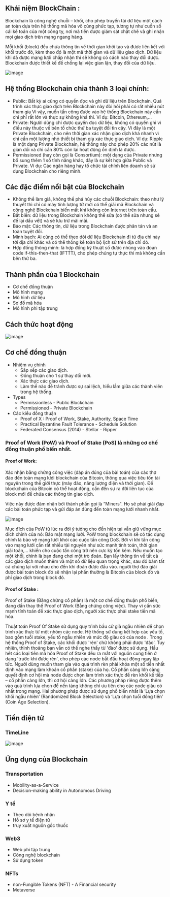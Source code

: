 ## Khái niệm BlockChain  :
Blockchain là công nghệ chuỗi – khối, cho phép truyền tải dữ liệu một cách an toàn dựa trên hệ thống mã hóa vô cùng phức tạp, 
tương tự như cuốn sổ cái kế toán của một công ty, nơi mà tiền được giám sát chặt chẽ và ghi nhận mọi giao dịch trên mạng ngang hàng. 

Mỗi khối (block) đều chứa thông tin về thời gian khởi tạo và được liên kết với khối trước đó, kèm theo đó là một mã thời gian và dữ liệu giao dịch. 
Dữ liệu khi đã được mạng lưới chấp nhận thì sẽ không có cách nào thay đổi được. Blockchain được thiết kế để chống lại việc gian lận, thay đổi của dữ liệu.


![image](https://user-images.githubusercontent.com/74479681/202904062-e32f17f6-22eb-4aee-b40e-ca9039e7298e.png)


## Hệ thống Blockchain chia thành 3 loại chính:

- Public: Bất kỳ ai cũng có quyền đọc và ghi dữ liệu trên Blockchain. Quá trình xác thực giao dịch trên Blockchain này đòi hỏi phải có rất nhiều nút tham gia
Vì vậy, muốn tấn công được vào hệ thống Blockchain này cần chi phí rất lớn và thực sự không khả thi. Ví dụ: Bitcoin, Ethereum,…
- Private: Người dùng chỉ được quyền đọc dữ liệu, không có quyền ghi vì điều này thuộc về bên tổ chức thứ ba tuyệt đối tin cậy. 
Vì đây là một Private Blockchain, cho nên thời gian xác nhận giao dịch khá nhanh vì chỉ cần một lượng nhỏ thiết bị tham gia xác thực giao dịch. Ví dụ: Ripple là một dạng Private Blockchain, hệ thống này cho phép 20% các nút là gian dối và chỉ cần 80% còn lại hoạt động ổn định là được.
- Permissioned (hay còn gọi là Consortium): một dạng của Private nhưng bổ sung thêm 1 số tính năng khác, đây là sự kết hợp giữa Public và Private. Ví dụ: Các ngân hàng hay tổ chức tài chính liên doanh sẽ sử dụng Blockchain cho riêng mình.

## Các đặc điểm nổi bật của Blockchain
- Không thể làm giả, không thể phá hủy các chuỗi Blockchain: theo như lý thuyết thì chỉ có máy tính lượng tử mới có thể giải mã Blockchain và công nghệ Blockchain biến mất khi không còn Internet trên toàn cầu.
- Bất biến: dữ liệu trong Blockchain không thể sửa (có thể sửa nhưng sẽ để lại dấu vết) và sẽ lưu trữ mãi mãi.
- Bảo mật: Các thông tin, dữ liệu trong Blockchain được phân tán và an toàn tuyệt đối.
- Minh bạch: Ai cũng có thể theo dõi dữ liệu Blockchain đi từ địa chỉ này tới địa chỉ khác và có thể thống kê toàn bộ lịch sử trên địa chỉ đó.
- Hợp đồng thông minh: là hợp đồng kỹ thuật số được nhúng vào đoạn code if-this-then-that (IFTTT), cho phép chúng tự thực thi mà không cần bên thứ ba.
## Thành phần của 1 Blockchain
- Cơ chế đồng thuận
- Mô hình mạng
- Mô hình dữ liệu
- Sơ đồ mã hóa
- Mô hình phi tập trung
## Cách thức hoạt động 
![image](https://user-images.githubusercontent.com/95697813/217295882-8d7765fd-b56c-4ba5-bf19-3ce81314ca24.png)
## Cơ chế đồng thuận
- Nhiệm vụ chính 
  + Sắp xếp các giao dịch.
  + Đồng thuận cho 1 sự thay đổi mới.
  + Xác thực các giao dịch.
  + Làm thế nào để tránh được sự sai lệch, hiểu lầm giữa các thành viên trong hệ thống.
- Types
  + Permissionless - Public Blockchain
  + Permissioned - Private Blockchain
- Các kiểu đồng thuận 
  + Proof of X : Proof of Work, Stake, Authority, Space Time
  + Practical Byzantine Fault Tolerance - Schedule Solution
  + Federated Consensus (2014) - Stellar - Ripper
 
 ### Proof of Work (PoW) và Proof of Stake (PoS) là những cơ chế đồng thuận phổ biến nhất.
 #### Proof of Work:
 Xác nhận bằng chứng công việc (đáp án đúng của bài toán) của các thợ đào đến toàn mạng lưới blockchain của Bitcoin, thông qua việc tiêu tốn tài nguyên trong thế giới thực (máy đào, năng lượng điện và thời gian).
 Để blockchain của Bitcoin có thể hoạt động, cần đến sự ra đời liên tục của block mới để chứa các thông tin giao dịch.

Việc này được đảm nhận bởi thành phần gọi là “Miners". Họ sẽ phải giải đáp các bài toán phức tạp và gửi đáp án đúng đến toàn mạng lưới nhanh nhất.

![image](https://user-images.githubusercontent.com/95697813/219093215-1425a93d-cd97-4a18-b9d3-523248847efb.png)

 Mục đích của PoW từ lúc ra đời ý tưởng cho đến hiện tại vẫn giữ vững mục đích chính của nó: Bảo mật mạng lưới.
PoW trong blockchain sẽ có tác dụng chính là bảo vệ mạng lưới khỏi các cuộc tấn công DoS. Bởi vì khi tấn công vào mạng lưới cần rất nhiều tài nguyên như sức mạnh tính toán, thời gian giải toán,… khiến cho cuộc tấn công trở nên cực kỳ tốn kém. Nếu muốn tạo một khối, chính là bạn đang chơi một trò đoán. Bạn lấy thông tin về tất cả các giao dịch muốn thêm và một số dữ liệu quan trọng khác, sau đó băm tất cả chúng lại với nhau cho đến khi đoán được đầu vào. người thợ đào giải được bài toán block đó sẽ nhận lại phần thưởng là Bitcoin của block đó và phí giao dịch trong block đó.
 
 ####  Proof of Stake :
 Proof of Stake (Bằng chứng cổ phần) là một cơ chế đồng thuận phổ biến, đang dần thay thế Proof of Work (Bằng chứng công việc). Thay vì cần sức mạnh tính toán để xác thực giao dịch, người xác thực phải stake tiền mã hóa.
 
 Thuật toán Proof Of Stake sử dụng quy trình bầu cử giả ngẫu nhiên để chọn trình xác thực từ một nhóm các node. Hệ thống sử dụng kết hợp các yếu tố, bao gồm tuổi stake, yếu tố ngẫu nhiên và mức độ giàu có của node .
Trong hệ thống Proof of Stake, các khối được 'rèn' chứ không phải được 'đào'. Tuy nhiên, thỉnh thoảng bạn vẫn có thể nghe thấy từ 'đào' được sử dụng. Hầu hết các loại tiền mã hóa Proof of Stake đều ra mắt với nguồn cung tiền ở dạng 'trước khi được rèn', cho phép các node bắt đầu hoạt động ngay lập tức.
Người dùng muốn tham gia vào quá trình rèn phải khóa một số tiền nhất định vào mạng làm khoản cổ phần (stake) của họ. Cổ phần càng lớn càng quyết định cơ hội mà node được chọn làm trình xác thực để rèn khối kế tiếp – cổ phần càng lớn, thì cơ hội càng lớn. Các phương pháp riêng được thêm vào quá trình lựa chọn để nền tảng không chỉ ưu tiên cho các node giàu có nhất trong mạng. Hai phương pháp được sử dụng phổ biến nhất là ‘Lựa chọn khối ngẫu nhiên’ (Randomized Block Selection) và ‘Lựa chọn tuổi đồng tiền’ (Coin Age Selection).
 
## Tiền điện tử
### TimeLine
![image](https://user-images.githubusercontent.com/95697813/217311947-8a05482c-027c-4b9b-b512-a053433bab09.png)

## Ứng dụng của Blockchain
### Transportation
- Mobility-as-a-Service 
- Decision-making ability in Autonomous Driving
### Y tế
- Theo dõi bệnh nhân
- Hồ sơ y tế điện tử
- truy xuất nguồn gốc thuốc
### Web3
- Web phi tập trung
- Công nghệ blockchain
- Sử dụng token
### NFTs
- non-Fungible Tokens (NFT) - A Financial security
- Metaverse
